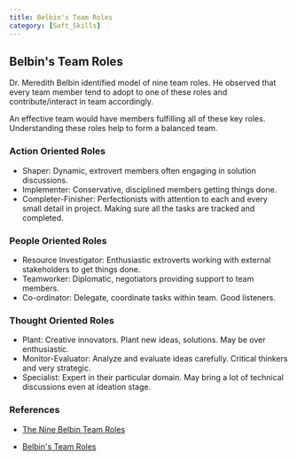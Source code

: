 ```yaml
---
title: Belbin's Team Roles
category: [Soft_Skills]
---
```


## Belbin's Team Roles

Dr. Meredith Belbin identified model of nine team roles. He observed that every team member tend to adopt to one of these roles and contribute/interact in team accordingly.

An effective team would have members fulfilling all of these key roles. Understanding these roles help to form a balanced team.
 
### Action Oriented Roles

* Shaper: Dynamic, extrovert members often engaging in solution discussions.
* Implementer: Conservative, disciplined members getting things done.
* Completer-Finisher: Perfectionists with attention to each and every small detail in project. Making sure all the tasks are tracked and completed.

### People Oriented Roles

* Resource Investigator: Enthusiastic extroverts working with external stakeholders to get things done.
* Teamworker: Diplomatic, negotiators providing support to team members.
* Co-ordinator: Delegate, coordinate tasks within team. Good listeners.

### Thought Oriented Roles

* Plant: Creative innovators. Plant new ideas, solutions. May be over enthusiastic.
* Monitor-Evaluator: Analyze and evaluate ideas carefully. Critical thinkers and very strategic.
* Specialist: Expert in their particular domain. May bring a lot of technical discussions even at ideation stage.

### References

* [The Nine Belbin Team Roles](https://www.belbin.com/about/belbin-team-roles/)

* [Belbin's Team Roles](https://www.mindtools.com/community/pages/article/newLDR_83.php)
